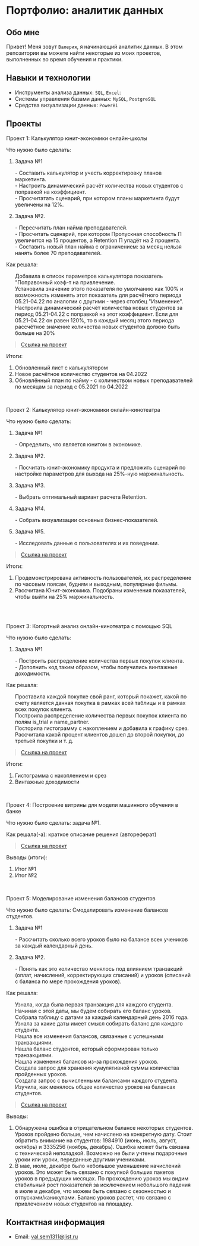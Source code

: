 # Портфолио: аналитик данных

## Обо мне 

Привет! Меня зовут ``Валерия``, я начинающий аналитик данных. 
В этом репозитории вы можете найти некоторые из моих проектов, выполненных во время обучения и практики.
<br>

## Навыки и технологии
- Инструменты анализа данных: ``SQL``, ``Excel``:  
- Системы управления базами данных: ``MySQL``, ``PostgreSQL``
- Средства визуализации данных: ``PowerBi``



## Проекты
<p> Проект 1: Калькулятор юнит-экономики онлайн-школы</p>
<p>Что нужно было сделать:<p>
<ol>
  <li>Задача №1</li>
  <p>- Составить калькулятор и учесть корректировку планов маркетинга.<br>
     - Настроить динамический расчёт количества новых студентов с поправкой на коэффициент.<br>
     - Просчитатать сценарий, при котором планы маркетинга будут увеличены на 12%.</p>

  <li>Задача №2.</li>
  <p>- Пересчитать план найма преподавателей.<br>
     - Просчитать сценарий, при котором Пропускная способность П увеличится на 15 процентов, а Retention П упадёт на 2 процента.<br>
     - Составить новый план найма с ограничением: за месяц нельзя нанять более 70 преподавателей.</p>
</ol>

<p>Как решала:<p>
<ol>
   <p>Добавила в список параметров калькулятора показатель "Поправочный коэф-т на привлечение.<br>
      Установила значение этого показателя по умолчанию как 100% и возможность изменять этот показатель для расчётного периода 05.21-04.22 по аналогии с другими - через столбец "Изменение".<br>
      Настроила динамический расчёт количества новых студентов за период 05.21-04.22 с поправкой на этот коэффициент. Если для 05.21-04.22 он равен 120%, то в каждый месяц этого периода рассчётное значение количества новых студентов должно быть больше на 20%</p>
</ol>

> <a href="https://drive.google.com/drive/folders/1ZbzTYPZcdyXgfU_YdhlYKsAGA6VQRqyi?usp=sharing">Ссылка на проект</a>

<p>Итоги:<p>
<ol>
  <li>Обновленный лист с калькулятором</li>
  <li>Новое расчётное количество студентов на 04.2022</li>
  <li>Обновлённый план по найму - с количеством новых преподавателей по месяцам за период с 05.2021 по 04.2022</li>
</ol>
<br> 

<p> Проект 2: Калькулятор юнит-экономики онлайн-кинотеатра</p>
<p>Что нужно было сделать:<p>
<ol>
  <li>Задача №1</li>
  <p>- Определить, что является юнитом в экономике.</p>
  <li>Задача №2.</li>
  <p>- Посчитать юнит-экономику продукта и предложить сценарий по настройке параметров для выхода на 25%-ную маржинальность.</p>
  <li>Задача №3.</li>
  <p>- Выбрать оптимальный вариант расчета Retention.</p> 
  <li>Задача №4.</li>
  <p>- Собрать визуализации основных бизнес-показателей.</p>
  <li>Задача №5.</li>
  <p>- Исследовать данные о пользователях и их поведении.</p>
</ol>

> <a href="https://drive.google.com/drive/folders/1ZbzTYPZcdyXgfU_YdhlYKsAGA6VQRqyi?usp=sharing">Ссылка на проект</a>
 
<p>Итоги:<p>
<ol>
  <li>Продемонстрирована активность пользователей, их распределение по часовым поясам, будням и выходным, популярные фильмы.</li>
  <li>Рассчитана Юнит-экономика. Подобраны изменения показателей, чтобы выйти на 25% маржинальность.</li>
</ol>
<br> 

<br> 
<p> Проект 3: Когортный анализ онлайн-кинотеатра с помощью SQL</p>
<p>Что нужно было сделать:<p>
<ol>
  <li>Задача №1</li>
  <p>- Построить распределение количества первых покупок клиента.<br>
     - Дополнить код таким образом, чтобы получились винтажные доходимости.</p>
</ol>

<p>Как решала:<p>
<ol>
   <p>Проставила каждой покупке свой ранг, который покажет, какой по счету является данная покупка в рамках всей таблицы и в рамках всех покупок клиента.<br>
      Построила распределение количества первых покупок клиента по полям is_trial и name_partner.<br>
      Посторила гистограмму с накоплением и добавила к графику срез.<br>
      Рассчитала какой процент клиентов дошел до второй покупки, до третьей покупки и т. д.</p>
</ol>
  
> <a href="https://drive.google.com/drive/folders/1ZbzTYPZcdyXgfU_YdhlYKsAGA6VQRqyi?usp=sharing">Ссылка на проект</a>

  <p>Итоги:<p>
<ol>
  <li>Гистограмма с накоплением и срез</li>
  <li>Винтажные доходимости</li>
</ol>

<br> 
<p>Проект 4: Построение витрины для модели машинного обучения в банке </p> 
<p>Что нужно было сделать: задача №1.<p>
  
<p>Как решала(-а): краткое описание решения (автореферат)<p>

> <a href="https://drive.google.com/drive/folders/1ZbzTYPZcdyXgfU_YdhlYKsAGA6VQRqyi?usp=sharing">Ссылка на проект</a>
  
 <p>Выводы (итоги):<p>
<ol>
  <li>Итог №1</li>
  <li>Итог №2</li>
</ol>
<br> 


<p>Проект 5: Моделирование изменения балансов студентов</p> 
<p>Что нужно было сделать: Смоделировать изменение балансов студентов.<p>
<ol>
  <li>Задача №1</li>
   <p>- Рассчитать сколько всего уроков было на балансе всех учеников за каждый календарный день.</p>
  <li>Задача №2.</li>
   <p>- Понять как это количество менялось под влиянием транзакций (оплат, начислений, корректирующих списаний) и уроков (списаний с баланса по мере прохождения уроков).</p>
</ol>

<p>Как решала:<p>
<ol>
   <p>Узнала, когда была первая транзакция для каждого студента. Начиная с этой даты, мы будем собирать его баланс уроков.<br> 
      Собрала таблицу с датами за каждый календарный день 2016 года.<br>
      Узнала за какие даты имеет смысл собирать баланс для каждого студента.<br>
      Нашла все изменения балансов, связанные с успешными транзакциями.<br>
      Нашла баланс студентов, который сформирован только транзакциями.<br>
      Нашла изменения балансов из-за прохождения уроков.<br>
      Создала запрос для хранения кумулятивной суммы количества пройденных уроков.<br>
      Создала запрос с вычисленными балансами каждого студента.<br>
      Изучила, как менялось общее количество уроков на балансах студентов.</p>
</ol>

> <a href="https://drive.google.com/drive/folders/1ZbzTYPZcdyXgfU_YdhlYKsAGA6VQRqyi?usp=sharing">Ссылка на проект</a>
 
 <p>Выводы:<p>
<ol>
  <li>Обнаружена ошибка в отрицательном балансе некоторых студентов. Уроков пройдено больше, чем начислено на конкретную дату. Стоит обратить внимание на студентов: 1984910 (июнь, июль, август, октябрь) и  3335256 (ноябрь, декабрь). Ошибка может быть связана с технической неполадкой. Возможно не были учтены подарочные уроки или уроки, переданные другими учениками.</li>
  <li>В  мае, июле, декабре было небольшое уменьшение начислений уроков. Это может быть связано с покупкой больших пакетов уроков в предыдущих месяцах. По прохождению уроков мы видим стабильный рост показателей за исключением небольшого падения в июле и декабре, что можем быть связано с сезонностью и отпусками/каникулами. Баланс уроков растет, что связано с привлечением новых студентов на площадку.</li>
  
</ol>

## Контактная информация
- Email: val.sem1311@list.ru
